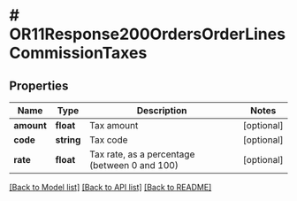 # # OR11Response200OrdersOrderLinesCommissionTaxes

## Properties

Name | Type | Description | Notes
------------ | ------------- | ------------- | -------------
**amount** | **float** | Tax amount | [optional]
**code** | **string** | Tax code | [optional]
**rate** | **float** | Tax rate, as a percentage (between 0 and 100) | [optional]

[[Back to Model list]](../../README.md#models) [[Back to API list]](../../README.md#endpoints) [[Back to README]](../../README.md)
